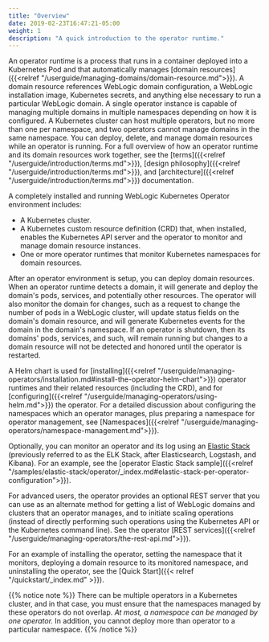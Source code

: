 ```yaml
---
title: "Overview"
date: 2019-02-23T16:47:21-05:00
weight: 1
description: "A quick introduction to the operator runtime."
---
```


An operator runtime is a process that runs in a container deployed into a Kubernetes Pod and that automatically manages
[domain resources]({{<relref "/userguide/managing-domains/domain-resource.md">}}).
A domain resource references WebLogic domain configuration,
a WebLogic installation image,
Kubernetes secrets,
and anything else necessary to run a particular WebLogic domain.
A single operator instance is capable of managing multiple domains
in multiple namespaces depending on how it is configured.
A Kubernetes cluster can host multiple operators, but no more than one per namespace,
and two operators cannot manage domains in the same namespace.
You can deploy, delete, and manage domain resources while an operator is running.
For a full overview of how an operator runtime and its domain resources work together, see the
[terms]({{<relref "/userguide/introduction/terms.md">}}),
[design philosophy]({{<relref "/userguide/introduction/terms.md">}}),
and [architecture]({{<relref "/userguide/introduction/terms.md">}}) documentation.

A completely installed and running WebLogic Kubernetes Operator environment includes:

- A Kubernetes cluster.
- A Kubernetes custom resource definition (CRD) that, when installed,
  enables the Kubernetes API server and the operator to monitor and manage domain resource instances.
- One or more operator runtimes that monitor Kubernetes namespaces for domain resources.

After an operator environment is setup, you can deploy domain resources.
When an operator runtime detects a domain, it will generate and deploy the domain's pods, services, and potentially other resources.
The operator will also monitor the domain for changes, such as a request to change the number of pods in a WebLogic cluster,
will update status fields on the domain's domain resource, and will generate Kubernetes events for the domain in the domain's namespace.
If an operator is shutdown, then its domains' pods, services, and such, will remain running but changes
to a domain resource will not be detected and honored until the operator is restarted.

A Helm chart is used for [installing]({{<relref "/userguide/managing-operators/installation.md#install-the-operator-helm-chart">}}) operator runtimes and their related resources (including the CRD), and for [configuring]({{<relref "/userguide/managing-operators/using-helm.md">}}) the operator. For a detailed discussion about configuring the namespaces which an operator manages, plus preparing a namespace for operator management, see [Namespaces]({{<relref "/userguide/managing-operators/namespace-management.md">}}).

Optionally, you can monitor an operator and its log using an [Elastic Stack](https://www.elastic.co/what-is/)
(previously referred to as the ELK Stack, after Elasticsearch, Logstash, and Kibana).
For an example, see the [operator Elastic Stack sample]({{<relref "/samples/elastic-stack/operator/_index.md#elastic-stack-per-operator-configuration">}}).

For advanced users, the operator provides an optional REST server that
you can use as an alternate method for getting a list of WebLogic domains and clusters that an operator manages,
and to initiate scaling operations (instead of directly performing such operations using the Kubernetes API or the Kubernetes command line).
See the operator [REST services]({{<relref "/userguide/managing-operators/the-rest-api.md">}}).

For an example of installing the operator, setting the namespace that it monitors, deploying a domain resource to its monitored namespace, and uninstalling the operator, see the [Quick Start]({{< relref "/quickstart/_index.md" >}}).

{{% notice note %}}
There can be multiple operators in a Kubernetes cluster,
and in that case, you must ensure that the namespaces managed by these operators do not overlap.
_At most, a namespace can be managed by one operator._
In addition, you cannot deploy more than operator to a particular namespace.
{{% /notice %}}
